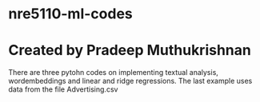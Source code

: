 # nre5110-ml-codes
# Created by Pradeep Muthukrishnan
There are three pytohn codes on implementing textual analysis, wordembeddings and linear and ridge regressions. The last example uses data from the file Advertising.csv
